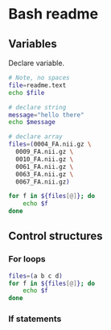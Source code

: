 # Bash readme

## Variables 

Declare variable. 

```bash
# Note, no spaces
file=readme.text
echo $file

# declare string
message="hello there"
echo $message

# declare array
files=(0004_FA.nii.gz \
  0009_FA.nii.gz \
  0010_FA.nii.gz \
  0061_FA.nii.gz \
  0063_FA.nii.gz \
  0067_FA.nii.gz)

for f in ${files[@]}; do
    echo $f
done
```
## Control structures

### For loops

```bash
files=(a b c d)
for f in ${files[@]}; do
    echo $f
done
```

### If statements






